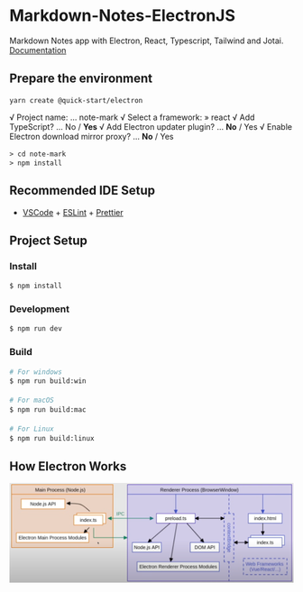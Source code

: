 # Markdown-Notes-ElectronJS
Markdown Notes app with Electron, React, Typescript, Tailwind and Jotai.
[Documentation](https://electron-vite.org/)

## Prepare the environment
```console
yarn create @quick-start/electron
```
√ Project name: ... note-mark
√ Select a framework: » react
√ Add TypeScript? ... No / **Yes**
√ Add Electron updater plugin? ... **No** / Yes
√ Enable Electron download mirror proxy? ... **No** / Yes

```console
> cd note-mark
> npm install
```

## Recommended IDE Setup

- [VSCode](https://code.visualstudio.com/) + [ESLint](https://marketplace.visualstudio.com/items?itemName=dbaeumer.vscode-eslint) + [Prettier](https://marketplace.visualstudio.com/items?itemName=esbenp.prettier-vscode)

## Project Setup

### Install

```bash
$ npm install
```

### Development

```bash
$ npm run dev
```

### Build

```bash
# For windows
$ npm run build:win

# For macOS
$ npm run build:mac

# For Linux
$ npm run build:linux
```


## How Electron Works
![Electron](./docs/images/electron_process.png)